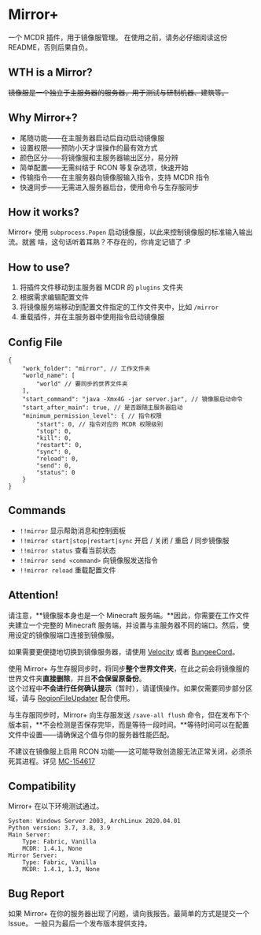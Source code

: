 # Mirror+

一个 MCDR 插件，用于镜像服管理。
在使用之前，请务必仔细阅读这份 README，否则后果自负。


## WTH is a Mirror?

~~镜像服是一个独立于主服务器的服务器，用于测试与研制机器、建筑等。~~


## Why Mirror+?

- 尾随功能——在主服务器启动后自动启动镜像服
- 设置权限——预防小天才误操作的最有效方式
- 颜色区分——将镜像服和主服务器输出区分，易分辨
- 简单配置——无需纠结于 RCON 等复杂选项，快速开始
- 传输指令——在主服务器向镜像服输入指令，支持 MCDR 指令
- 快速同步——无需进入服务器后台，使用命令与生存服同步


## How it works?

Mirror+ 使用 `subprocess.Popen` 启动镜像服，以此来控制镜像服的标准输入输出流。就酱
啥，这句话听着耳熟？不存在的，你肯定记错了 :P


## How to use?

1. 将插件文件移动到主服务器 MCDR 的 `plugins` 文件夹
2. 根据需求编辑配置文件
3. 将镜像服务端移动到配置文件指定的工作文件夹中，比如 `/mirror`
4. 重载插件，并在主服务器中使用指令启动镜像服


## Config File

```json5
{
    "work_folder": "mirror", // 工作文件夹
    "world_name": [
        "world" // 要同步的世界文件夹
    ],
    "start_command": "java -Xmx4G -jar server.jar", // 镜像服启动命令
    "start_after_main": true, // 是否跟随主服务器启动
    "minimum_permission_level": { // 指令权限
        "start": 0, // 指令对应的 MCDR 权限级别
        "stop": 0,
        "kill": 0,
        "restart": 0,
        "sync": 0,
        "reload": 0,
        "send": 0,
        "status": 0
    }
}
```


## Commands

- `!!mirror` 显示帮助消息和控制面板
- `!!mirror start|stop|restart|sync` 开启 / 关闭 / 重启 / 同步镜像服
- `!!mirror status` 查看当前状态
- `!!mirror send <command>` 向镜像服发送指令
- `!!mirror reload` 重载配置文件


## Attention!

请注意，**镜像服本身也是一个 Minecraft 服务端。**因此，你需要在工作文件夹建立一个完整的 Minecraft 服务端，并设置与主服务器不同的端口。然后，使用设定的镜像服端口连接到镜像服。

如果需要更便捷地切换到镜像服务器，请使用 [Velocity](https://velocitypowered.com/) 或者 [BungeeCord](https://www.spigotmc.org/wiki/about-bungeecord/)。

使用 Mirror+ 与生存服同步时，将同步**整个世界文件夹**，在此之前会将镜像服的世界文件夹**直接删除**，并且**不会保留原备份**。  
这个过程中**不会进行任何确认提示**（暂时），请谨慎操作。如果仅需要同步部分区域，请与 [RegionFileUpdater](https://github.com/TISUnion/RegionFileUpdater) 配合使用。

与生存服同步时，Mirror+ 向生存服发送 `/save-all flush` 命令，但在发布下个版本前，**不会检测是否保存完毕，而是等待一段时间。**等待时间可以在配置文件中设置——请确保这个值与你的服务器性能匹配。

不建议在镜像服上启用 RCON 功能——这可能导致创造服无法正常关闭，必须杀死其进程。详见 [MC-154617](https://bugs.mojang.com/browse/MC-154617)


## Compatibility

Mirror+ 在以下环境测试通过。

```
System: Windows Server 2003, ArchLinux 2020.04.01
Python version: 3.7, 3.8, 3.9
Main Server:
	Type: Fabric, Vanilla
	MCDR: 1.4.1, None
Mirror Server:
	Type: Fabric, Vanilla
	MCDR: 1.4.1, 1.3, None
```


## Bug Report

如果 Mirror+ 在你的服务器出现了问题，请向我报告。最简单的方式是提交一个 Issue。
一般只为最后一个发布版本提供支持。
